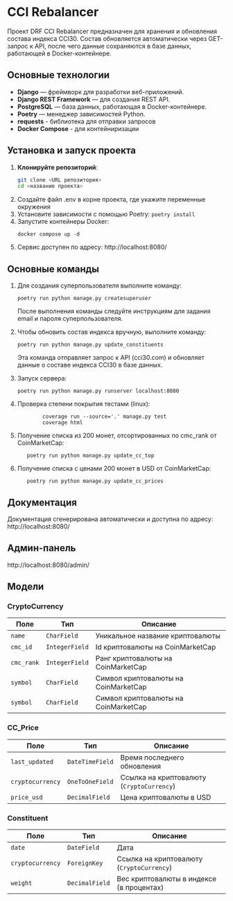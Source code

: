 # CCI Rebalancer

Проект DRF CCI Rebalancer предназначен для хранения и обновления состава индекса CCI30. Состав обновляется автоматически
через GET-запрос к API, после чего данные сохраняются в базе данных, работающей в Docker-контейнере.

## Основные технологии

- **Django** — фреймворк для разработки веб-приложений.
- **Django REST Framework** — для создания REST API.
- **PostgreSQL** — база данных, работающая в Docker-контейнере.
- **Poetry** — менеджер зависимостей Python.
- **requests** - библиотека для отправки запросов
- **Docker Compose**  - для контейниризации

## Установка и запуск проекта

1. **Клонируйте репозиторий**:
   ```bash
   git clone <URL репозитория>
   cd <название проекта>
2. Создайте файл .env в корне проекта, где укажите переменные окружения
3. Установите зависимости с помощью Poetry:
   ```poetry install```
4. Запустите контейнеры Docker:
    ```
    docker compose up -d
    ```
5. Сервис доступен по адресу: http://localhost:8080/

## Основные команды

1. Для создания суперпользователя выполните команду:
   ```commandline
   poetry run python manage.py createsuperuser
   ```
   После выполнения команды следуйте инструкциям для задания email и пароля суперпользователя.
2. Чтобы обновить состав индекса вручную, выполните команду:
   ```commandline
   poetry run python manage.py update_constituents
   ```
   Эта команда отправляет запрос к API (ссi30.com) и обновляет данные о составе индекса CCI30 в базе данных.
3. Запуск сервера:
   ```commandline
   poetry run python manage.py runserver localhost:8080
   ```
4. Проверка степени покрытия тестами (linux):
   ```commandline
           coverage run --source='.' manage.py test 
           coverage html  
   ```
5. Получение списка из 200 монет, отсортированных по cmc_rank от CoinMarketCap:

   ```commandline
      poetry run python manage.py update_cc_top
   ```

5. Получение списка с ценами 200 монет в USD от CoinMarketCap:

   ```commandline
      poetry run python manage.py update_cc_prices
     ```

## Документация

Документация сгенерирована автоматически и доступна по адресу:
http://localhost:8080/

## Админ-панель

http://localhost:8080/admin/

## Модели

### CryptoCurrency

<table>
    <thead>
    <tr>
        <th><strong>Поле</strong></th>
        <th><strong>Тип</strong></th>
        <th><strong>Описание</strong></th>
    </tr>
    </thead>
    <tbody>
    <tr>
        <td><code>name</code></td>
        <td><code>CharField</code></td>
        <td>Уникальное название криптовалюты</td>
    </tr>  
    <tr>
        <td><code>cmc_id</code></td>
        <td><code>IntegerField</code></td>
        <td>Id криптовалюты на CoinMarketCap</td>
    </tr>
    <tr>
        <td><code>cmc_rank</code></td>
        <td><code>IntegerField</code></td>
        <td>Ранг криптовалюты на CoinMarketCap</td>
    </tr>
    <tr>
        <td><code>symbol</code></td>
        <td><code>CharField</code></td>
        <td>Символ криптовалюты на CoinMarketCap</td>
    </tr>
    <tr>
        <td><code>symbol</code></td>
        <td><code>CharField</code></td>
        <td>Символ криптовалюты на CoinMarketCap</td>
    </tr>
    </tbody>
</table>

### СС_Price

<table>
    <thead>
    <tr>
        <th><strong>Поле</strong></th>
        <th><strong>Тип</strong></th>
        <th><strong>Описание</strong></th>
    </tr>
    </thead>
    <tbody>
    <tr>
        <td><code>last_updated</code></td>
        <td><code>DateTimeField</code></td>
        <td>Время последнего обновления</td>
    </tr>
    <tr>
        <td><code>cryptocurrency</code></td>
        <td><code>OneToOneField</code></td>
        <td>Ссылка на криптовалюту (<code>CryptoCurrency</code>)</td>
    </tr>
    <tr>
        <td><code>price_usd</code></td>
        <td><code>DecimalField</code></td>
        <td>Цена криптовалюты в USD</td>
    </tr>
    </tbody>
</table>

### Constituent

<table>
    <thead>
    <tr>
        <th><strong>Поле</strong></th>
        <th><strong>Тип</strong></th>
        <th><strong>Описание</strong></th>
    </tr>
    </thead>
    <tbody>
    <tr>
        <td><code>date</code></td>
        <td><code>DateField</code></td>
        <td>Дата</td>
    </tr>
    <tr>
        <td><code>cryptocurrency</code></td>
        <td><code>ForeignKey</code></td>
        <td>Ссылка на криптовалюту (<code>CryptoCurrency</code>)</td>
    </tr>
    <tr>
        <td><code>weight</code></td>
        <td><code>DecimalField</code></td>
        <td>Вес криптовалюты в индексе (в процентах)</td>
    </tr>
    </tbody>

</table>
